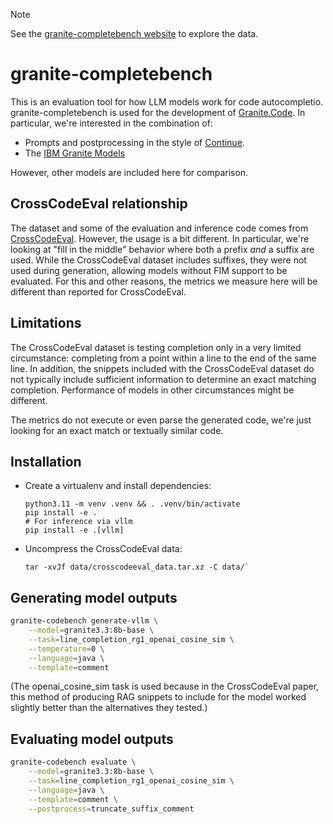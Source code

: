 > [!NOTE]
> See the [granite-completebench website](https://granite-code.github.io/granite-completebench/) to explore the data.

# granite-completebench

This is an evaluation tool for how LLM models work for code autocompletio.
granite-completebench is used for the development of
[Granite.Code](https://granitecode.ai).
In particular, we're interested in the combination of:

- Prompts and postprocessing in the style of [Continue](https://www.continue.dev/).
- The [IBM Granite Models](https://www.ibm.com/granite)

However, other models are included here for comparison.

## CrossCodeEval relationship

The dataset and some of the evaluation and inference code comes from [CrossCodeEval](https://crosscodeeval.github.io/).
However, the usage is a bit different.
In particular,
we're looking at "fill in the middle" behavior where both a prefix _and_ a suffix are used.
While the CrossCodeEval dataset includes suffixes,
they were not used during generation,
allowing models without FIM support to be evaluated.
For this and other reasons,
the metrics we measure here will be different than reported for CrossCodeEval.

## Limitations

The CrossCodeEval dataset is testing completion only in a very limited circumstance:
completing from a point within a line to the end of the same line.
In addition,
the snippets included with the CrossCodeEval dataset do not typically include sufficient information to determine an exact matching completion.
Performance of models in other circumstances might be different.

The metrics do not execute or even parse the generated code,
we're just looking for an exact match or textually similar code.

## Installation

- Create a virtualenv and install dependencies:

      python3.11 -m venv .venv && . .venv/bin/activate
      pip install -e .
      # For inference via vllm
      pip install -e .[vllm]

- Uncompress the CrossCodeEval data:

      tar -xvJf data/crosscodeeval_data.tar.xz -C data/`

## Generating model outputs

```sh
granite-codebench generate-vllm \
    --model=granite3.3:8b-base \
    --task=line_completion_rg1_openai_cosine_sim \
    --temperature=0 \
    --language=java \
    --template=comment
```

(The openai_cosine_sim task is used because in the CrossCodeEval paper,
this method of producing RAG snippets to include for the model worked
slightly better than the alternatives they tested.)

## Evaluating model outputs

```sh
granite-codebench evaluate \
    --model=granite3.3:8b-base \
    --task=line_completion_rg1_openai_cosine_sim \
    --language=java \
    --template=comment \
    --postprocess=truncate_suffix_comment
```
